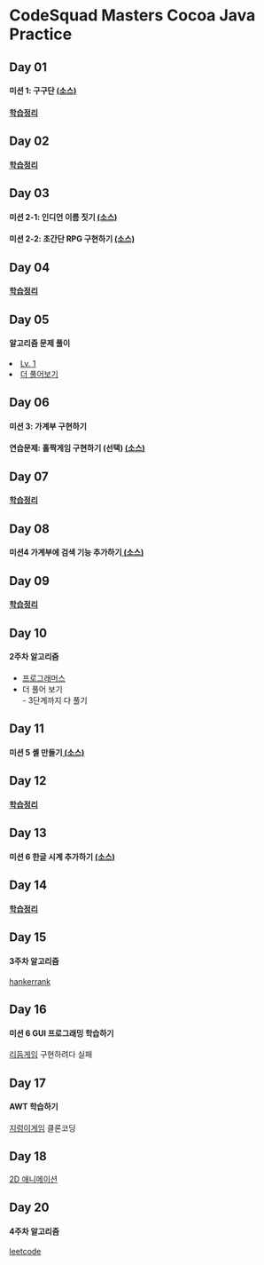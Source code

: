 <h1>CodeSquad Masters Cocoa Java Practice</h1>

<h2>Day 01</h2>

<h4>미션 1: 구구단 <a href="https://github.com/ehdrhelr/codesquad-cocoa-java/blob/master/src/day01/Gugudan.java">(소스)</a></h4>


<h4><a href="https://github.com/ehdrhelr/codesquad-cocoa-java/blob/master/src/day01/Summary.md">학습정리</a></h4>

<h2>Day 02</h2>

<h4><a href="https://www.notion.so/day02-b5c7d3b0fa2846d2a5214550f0d43093">학습정리</a><h4>

<h2>Day 03</h>
<h4>미션 2-1: 인디언 이름 짓기 <a href="https://github.com/ehdrhelr/codesquad-cocoa-java/tree/master/src/day03/indianNaming">(소스)</a></h4>

<h4>미션 2-2: 초간단 RPG 구현하기 <a href="https://github.com/ehdrhelr/codesquad-cocoa-java/tree/master/src/day03/rpg">(소스)</a></h4>

<h2>Day 04</h2>
<h4><a href="https://www.notion.so/day04-7a0d25758f3d4b759f5e25c878992d69">학습정리</a></h4>

<h2>Day 05</h2>
<h4>알고리즘 문제 풀이</h4>

<li><a href="https://github.com/ehdrhelr/codesquad-cocoa-java/tree/master/src/day05/lv1">Lv. 1</a></li>
<li><a href="https://github.com/ehdrhelr/codesquad-cocoa-java/tree/master/src/day05/more1">더 풀어보기</a></li>

<h2>Day 06</h2>
<h4>미션 3: 가계부 구현하기</h3>

<h4>연습문제: 홀짝게임 구현하기 (선택) <a href="https://github.com/ehdrhelr/codesquad-cocoa-java/tree/master/src/day06/game">(소스)</a></h4>

<h2>Day 07</h2>
<h4><a href="https://www.notion.so/day07-fd0a376d455f435585015e9e83778dca">학습정리</a></h4>

<h2>Day 08</h2>
<h4>미션4 가계부에 검색 기능 추가하기<a href="https://github.com/ehdrhelr/codesquad-cocoa-java/tree/master/src/day08"> (소스)</a></h4>

<h2>Day 09</h2>
<h4><a href="https://www.notion.so/day09-72121d3bed0540f1a5831f62d1c1fba4">학습정리</a></h4>

<h2>Day 10</h2>
<h4>2주차 알고리즘</h4>
<ul>
<li><a href="https://github.com/ehdrhelr/codesquad-cocoa-java/tree/master/src/day10">프로그래머스</a></li>
<li>더 풀어 보기</li>
    - 3단계까지 다 풀기
</ul>

<h2>Day 11</h2>
<h4>미션 5 셸 만들기<a href="https://github.com/ehdrhelr/codesquad-cocoa-java/tree/master/src/day11/shell"> (소스) </a></h4>

<h2>Day 12</h2>
<h4><a href="https://www.notion.so/day12-8e70aa8f93294f249a7d92021cafd2fd">학습정리</a></h4>

<h2>Day 13</h3>
<h4>미션 6 한글 시계 추가하기 <a href="https://github.com/ehdrhelr/codesquad-cocoa-java/tree/master/src/day13/shell">(소스)</a></h4>

<h2>Day 14</h4>
<h4><a href="https://www.notion.so/day14-32f651eb4bb9440da58a921547b4aec3">학습정리</a></h4>

<h2>Day 15</h2>
<h4>3주차 알고리즘</h4>

<a href="https://github.com/ehdrhelr/codesquad-cocoa-java/tree/master/src/day15">hankerrank</a>

<h2>Day 16</h2>
<h4>미션 6 GUI 프로그래밍 학습하기</h4>
<a href="https://github.com/ehdrhelr/codesquad-cocoa-java/tree/master/src/day16">리듬게임</a> 구현하려다 실패

<h2>Day 17</h2>
<h4>AWT 학습하기</h4>
<a href="https://github.com/ehdrhelr/codesquad-cocoa-java/tree/master/src/day17/snake">지렁이게임</a> 클론코딩

<h2>Day 18</h2>
<a href="https://github.com/ehdrhelr/codesquad-cocoa-java/tree/master/src/day18/animation">2D 애니메이션</a>

<h2>Day 20</h2>
<h4>4주차 알고리즘</h4>

<a href="https://github.com/ehdrhelr/codesquad-cocoa-java/tree/master/src/day20">leetcode</a>

